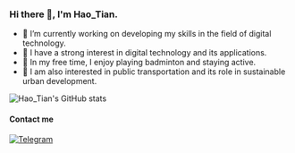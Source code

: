 ### Hi there 👋, I'm Hao_Tian.
- 🚀 I’m currently working on developing my skills in the field of digital technology.
- 📱 I have a strong interest in digital technology and its applications.
- 🏸 In my free time, I enjoy playing badminton and staying active.
- 🚊 I am also interested in public transportation and its role in sustainable urban development.


![Hao_Tian's GitHub stats](https://github-readme-stats.vercel.app/api?username=haotian22&show_icons=true)

#### Contact me

[![Telegram](https://img.shields.io/badge/-Telegram-007acc?logo=telegram&logoColor=white&style=for-the-badge)](https://telegram.me/HaoTian22)

<!--
**HaoTian22/HaoTian22** is a ✨ _special_ ✨ repository because its `README.md` (this file) appears on your GitHub profile.

Here are some ideas to get you started:

- 🔭 I’m currently working on ...
- 🌱 I’m currently learning ...
- 👯 I’m looking to collaborate on ...
- 🤔 I’m looking for help with ...
- 💬 Ask me about ...
- 📫 How to reach me: ...
- 😄 Pronouns: ...
- ⚡ Fun fact: ...
-->
